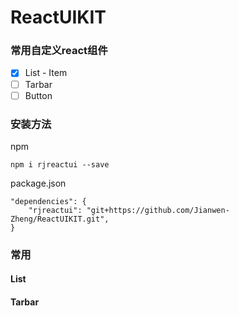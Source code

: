 # ReactUIKIT
### 常用自定义react组件

* [x] List - Item
* [ ] Tarbar
* [ ] Button

### 安装方法

npm
```
npm i rjreactui --save
```

package.json
```
"dependencies": {
    "rjreactui": "git+https://github.com/Jianwen-Zheng/ReactUIKIT.git",
}
```

### 常用

#### List


#### Tarbar